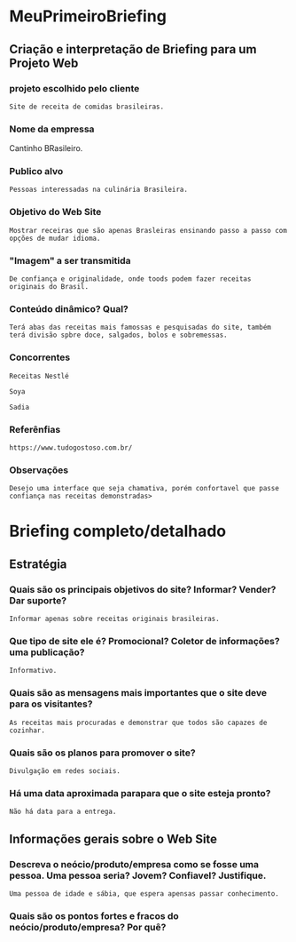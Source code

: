 # MeuPrimeiroBriefing

## Criação e interpretação de Briefing para um Projeto Web

### projeto escolhido pelo cliente

    Site de receita de comidas brasileiras.

### Nome da empressa

Cantinho BRasileiro.

### Publico alvo

    Pessoas interessadas na culinária Brasileira.

### Objetivo do Web Site

    Mostrar receiras que são apenas Brasleiras ensinando passo a passo com opções de mudar idioma.

### "Imagem" a ser transmitida

    De confiança e originalidade, onde toods podem fazer receitas originais do Brasil.

### Conteúdo dinâmico? Qual?

    Terá abas das receitas mais famossas e pesquisadas do site, também terá divisão spbre doce, salgados, bolos e sobremessas.

### Concorrentes

    Receitas Nestlé

    Soya

    Sadia

### Referênfias

    https://www.tudogostoso.com.br/

### Observações

    Desejo uma interface que seja chamativa, porém confortavel que passe confiança nas receitas demonstradas>

# Briefing completo/detalhado

## Estratégia

### Quais são os principais objetivos do site? Informar? Vender? Dar suporte?

    Informar apenas sobre receitas originais brasileiras.

### Que tipo de site ele é? Promocional? Coletor de informações? uma publicação?

    Informativo.

### Quais são as mensagens mais importantes que o site deve para os visitantes?

    As receitas mais procuradas e demonstrar que todos são capazes de cozinhar.

### Quais são os planos para promover o site?

    Divulgação em redes sociais.

### Há uma data aproximada parapara que o site esteja pronto?

    Não há data para a entrega.

## Informações gerais sobre o Web Site

### Descreva o neócio/produto/empresa como se fosse uma pessoa. Uma pessoa seria? Jovem? Confiavel? Justifique.

    Uma pessoa de idade e sábia, que espera apensas passar conhecimento.

### Quais são os pontos fortes e fracos do neócio/produto/empresa? Por quê?

    
